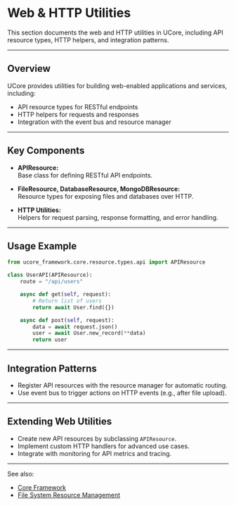 # Web & HTTP Utilities

This section documents the web and HTTP utilities in UCore, including API resource types, HTTP helpers, and integration patterns.

---

## Overview

UCore provides utilities for building web-enabled applications and services, including:
- API resource types for RESTful endpoints
- HTTP helpers for requests and responses
- Integration with the event bus and resource manager

---

## Key Components

- **APIResource:**  
  Base class for defining RESTful API endpoints.

- **FileResource, DatabaseResource, MongoDBResource:**  
  Resource types for exposing files and databases over HTTP.

- **HTTP Utilities:**  
  Helpers for request parsing, response formatting, and error handling.

---

## Usage Example

```python
from ucore_framework.core.resource.types.api import APIResource

class UserAPI(APIResource):
    route = "/api/users"

    async def get(self, request):
        # Return list of users
        return await User.find({})

    async def post(self, request):
        data = await request.json()
        user = await User.new_record(**data)
        return user
```

---

## Integration Patterns

- Register API resources with the resource manager for automatic routing.
- Use event bus to trigger actions on HTTP events (e.g., after file upload).

---

## Extending Web Utilities

- Create new API resources by subclassing `APIResource`.
- Implement custom HTTP handlers for advanced use cases.
- Integrate with monitoring for API metrics and tracing.

---

See also:  
- [Core Framework](core.md)  
- [File System Resource Management](fs.md)
